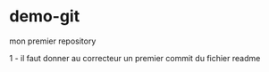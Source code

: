# demo-git
mon premier repository


1 - il faut donner au correcteur un premier commit du fichier readme